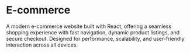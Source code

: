 # E-commerce
A modern e-commerce website built with React, offering a seamless shopping experience with fast navigation, dynamic product listings, and secure checkout. Designed for performance, scalability, and user-friendly interaction across all devices.
